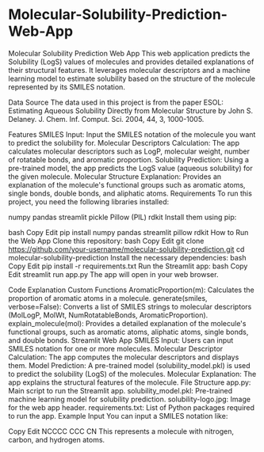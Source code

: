 # Molecular-Solubility-Prediction-Web-App

Molecular Solubility Prediction Web App
This web application predicts the Solubility (LogS) values of molecules and provides detailed explanations of their structural features. It leverages molecular descriptors and a machine learning model to estimate solubility based on the structure of the molecule represented by its SMILES notation.

Data Source
The data used in this project is from the paper ESOL: Estimating Aqueous Solubility Directly from Molecular Structure by John S. Delaney. J. Chem. Inf. Comput. Sci. 2004, 44, 3, 1000-1005.

Features
SMILES Input: Input the SMILES notation of the molecule you want to predict the solubility for.
Molecular Descriptors Calculation: The app calculates molecular descriptors such as LogP, molecular weight, number of rotatable bonds, and aromatic proportion.
Solubility Prediction: Using a pre-trained model, the app predicts the LogS value (aqueous solubility) for the given molecule.
Molecular Structure Explanation: Provides an explanation of the molecule's functional groups such as aromatic atoms, single bonds, double bonds, and aliphatic atoms.
Requirements
To run this project, you need the following libraries installed:

numpy
pandas
streamlit
pickle
Pillow (PIL)
rdkit
Install them using pip:

bash
Copy
Edit
pip install numpy pandas streamlit pillow rdkit
How to Run the Web App
Clone this repository:
bash
Copy
Edit
git clone https://github.com/your-username/molecular-solubility-prediction.git
cd molecular-solubility-prediction
Install the necessary dependencies:
bash
Copy
Edit
pip install -r requirements.txt
Run the Streamlit app:
bash
Copy
Edit
streamlit run app.py
The app will open in your web browser.

Code Explanation
Custom Functions
AromaticProportion(m): Calculates the proportion of aromatic atoms in a molecule.
generate(smiles, verbose=False): Converts a list of SMILES strings to molecular descriptors (MolLogP, MolWt, NumRotatableBonds, AromaticProportion).
explain_molecule(mol): Provides a detailed explanation of the molecule's functional groups, such as aromatic atoms, aliphatic atoms, single bonds, and double bonds.
Streamlit Web App
SMILES Input: Users can input SMILES notation for one or more molecules.
Molecular Descriptor Calculation: The app computes the molecular descriptors and displays them.
Model Prediction: A pre-trained model (solubility_model.pkl) is used to predict the solubility (LogS) of the molecules.
Molecular Explanation: The app explains the structural features of the molecule.
File Structure
app.py: Main script to run the Streamlit app.
solubility_model.pkl: Pre-trained machine learning model for solubility prediction.
solubility-logo.jpg: Image for the web app header.
requirements.txt: List of Python packages required to run the app.
Example Input
You can input a SMILES notation like:

Copy
Edit
NCCCC
CCC
CN
This represents a molecule with nitrogen, carbon, and hydrogen atoms.


